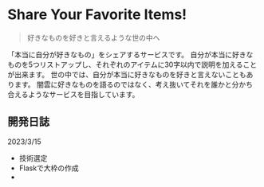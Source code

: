 # Share Your Favorite Items!

> 好きなものを好きと言えるような世の中へ

「本当に自分が好きなもの」をシェアするサービスです。
自分が本当に好きなものを5つリストアップし、それぞれのアイテムに30字以内で説明を加えることが出来ます。
世の中では、自分が本当に好きなものを好きと言えないこともあります。
闇雲に好きなものを語るのではなく、考え抜いてそれを誰かと分かち合えるようなサービスを目指しています。

## 開発日誌
2023/3/15
- 技術選定
- Flaskで大枠の作成
- 